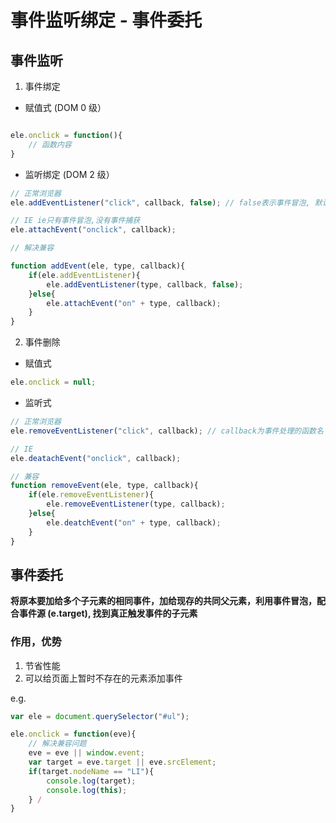 # 事件监听绑定 - 事件委托

## 事件监听

1. 事件绑定

* 赋值式 (DOM 0 级）

```javascript

ele.onclick = function(){
    // 函数内容
}
```

* 监听绑定 (DOM 2 级）

```javascript
// 正常浏览器
ele.addEventListener("click", callback, false); // false表示事件冒泡, 默认为false

// IE ie只有事件冒泡,没有事件捕获
ele.attachEvent("onclick", callback);

// 解决兼容

function addEvent(ele, type, callback){
    if(ele.addEventListener){
        ele.addEventListener(type, callback, false);
    }else{
        ele.attachEvent("on" + type, callback);
    }
}

```

2. 事件删除

* 赋值式

```javascript
ele.onclick = null;
```

* 监听式

```javascript
// 正常浏览器
ele.removeEventListener("click", callback); // callback为事件处理的函数名

// IE
ele.deatachEvent("onclick", callback);

// 兼容
function removeEvent(ele, type, callback){
    if(ele.removeEventListener){
        ele.removeEventListener(type, callback);
    }else{
        ele.deatchEvent("on" + type, callback);
    }
}
```

## 事件委托

**将原本要加给多个子元素的相同事件，加给现存的共同父元素，利用事件冒泡，配合事件源 (e.target), 找到真正触发事件的子元素**

### 作用，优势

1. 节省性能
2. 可以给页面上暂时不存在的元素添加事件

e.g.

```javascript
var ele = document.querySelector("#ul");

ele.onclick = function(eve){
    // 解决兼容问题
    eve = eve || window.event;
    var target = eve.target || eve.srcElement;
    if(target.nodeName == "LI"){
        console.log(target);
        console.log(this);
    } /
}
```
